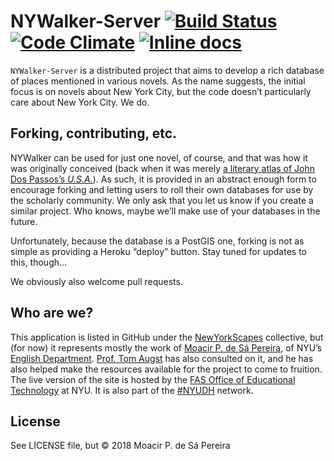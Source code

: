 # NYWalker-Server [![Build Status](https://travis-ci.org/nyscapes/nywalker-server.svg)](https://travis-ci.org/nyscapes/nywalker-server) [![Code Climate](https://codeclimate.com/github/nyscapes/nywalker-server.svg)](https://codeclimate.com/github/nyscapes/nywalker-server) [![Inline docs](http://inch-ci.org/github/nyscapes/nywalker-server.svg)](http://inch-ci.org/github/nyscapes/nywalker-server) 

`NYWalker-Server` is a distributed project that aims to develop a rich database of
places mentioned in various novels. As the name suggests, the initial focus is
on novels about New York City, but the code doesn’t particularly care about New
York City. We do.

## Forking, contributing, etc.

NYWalker can be used for just one novel, of course, and that was how it was
originally conceived (back when it was merely [a literary atlas of John Dos
Passos’s *U.S.A.*](http://github.com/muziejus/usa-atlas)). As such, it is
provided in an abstract enough form to encourage forking and letting users to
roll their own databases for use by the scholarly community. We only ask that
you let us know if you create a similar project. Who knows, maybe we’ll make
use of your databases in the future.

Unfortunately, because the database is a PostGIS one, forking is not as simple
as providing a Heroku “deploy” button. Stay tuned for updates to this, though…

We obviously also welcome pull requests.

## Who are we?

This application is listed in GitHub under the
[NewYorkScapes](http://newyorkscapes.org) collective, but (for now) it
represents mostly the work of [Moacir P. de Sá Pereira](http://moacir.com), of
NYU’s [English Department](http://english.fas.nyu.edu). [Prof. Tom
Augst](http://english.fas.nyu.edu/object/ThomasAugst.html) has also consulted
on it, and he has also helped make the resources available for the
project to come to fruition. The live version of the site is hosted by the [FAS
Office of Educational Technology](https://wp.nyu.edu/fas-edtech) at NYU. It is
also part of the [#NYUDH](https://twitter.com/search?q=%23nyudh&src=typd)
network.

## License

See LICENSE file, but © 2018 Moacir P. de Sá Pereira

